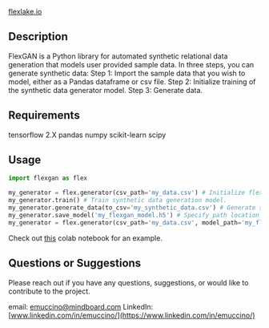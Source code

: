 [flexlake.io](https://flexlake.io/)

## Description

FlexGAN is a Python library for automated synthetic relational data generation that models user provided sample data.
In three steps, you can generate synthetic data:
Step 1: Import the sample data that you wish to model, either as a Pandas dataframe or csv file.
Step 2: Initialize training of the synthetic data generator model.
Step 3: Generate data.

## Requirements

tensorflow 2.X
pandas
numpy
scikit-learn
scipy

## Usage

```python
import flexgan as flex

my_generator = flex.generator(csv_path='my_data.csv') # Initialize flexgan by providing sample data either as a pandas.DataFrame or a csv file path location.
my_generator.train() # Train synthetic data generation model.
my_generator.generate_data(to_csv='my_synthetic_data.csv') # Generate synthetic data by optionally specifying sample count and csv file path locaiton.
my_generator.save_model('my_flexgan_model.h5') # Specify path location to save a trained data generation model for future use.
my_generator = flex.generator(csv_path='my_data.csv', model_path='my_flexgan_model.h5') # Import a pretrained model to generate data.
```

Check out [this](https://colab.research.google.com/github/emuccino/flexgan/blob/master/flexgan_demo.ipynb) colab notebook for an example.

## Questions or Suggestions

Please reach out if you have any questions, suggestions, or would like to contribute to the project.

email: emuccino@mindboard.com
LinkedIn: [www.linkedin.com/in/emuccino/](https://www.linkedin.com/in/emuccino/)
